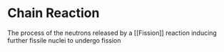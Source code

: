 # Chain Reaction
The process of the neutrons released by a [[Fission]] reaction inducing further fissile nuclei to undergo fission